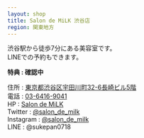 ```yaml
---
layout: shop
title: Salon de MiLK 渋谷店
region: 関東地方
---
```


渋谷駅から徒歩7分にある美容室です。  
LINEでの予約もできます。  

**特典 : 確認中**  

住所 : [東京都渋谷区宇田川町32-6長崎ビル5階](https://www.google.co.jp/maps/place/salon+de+Milk/@35.661063,139.6950263,17z/data=!3m1!4b1!4m5!3m4!1s0x60188ca973d7a761:0xc5162881c6fac353!8m2!3d35.661063!4d139.697215)  
電話 : <a href="tel:">03-6416-9041</a>  
HP : [Salon de MiLK](http://www.salonde-milk.jp/sp/salon/shibuya)  
Twitter : [@salon_de_milk](https://twitter.com/salon_de_milk)  
Instagram : [@salon_de_milk](https://www.instagram.com/salon_de_milk/)  
LINE : @sukepan0718  

